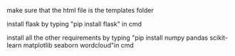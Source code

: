 make sure that the html file is the templates folder

install flask by typing "pip install flask" in cmd

install all the other requirements by typing "pip install numpy pandas scikit-learn matplotlib seaborn wordcloud"in cmd
